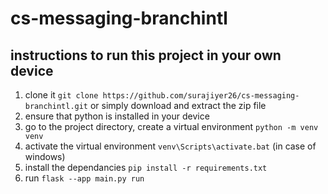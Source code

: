 # cs-messaging-branchintl

## instructions to run this project in your own device

1. clone it `git clone https://github.com/surajiyer26/cs-messaging-branchintl.git` or simply download and extract the zip file
2. ensure that python is installed in your device
3. go to the project directory, create a virtual environment `python -m venv venv`
4. activate the virtual environment `venv\Scripts\activate.bat` (in case of windows)
5. install the dependancies `pip install -r requirements.txt`
6. run `flask --app main.py run`
